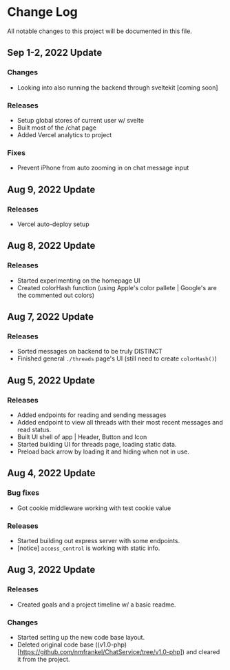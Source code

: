 # Change Log
All notable changes to this project will be documented in this file.

## Sep 1-2, 2022 Update

### Changes
-	Looking into also running the backend through sveltekit [coming soon]

### Releases
-	Setup global stores of current user w/ svelte
-	Built most of the /chat page
-	Added Vercel analytics to project

### Fixes
-	Prevent iPhone from auto zooming in on chat message input 

## Aug 9, 2022 Update

### Releases
-	Vercel auto-deploy setup

## Aug 8, 2022 Update

### Releases
-	Started experimenting on the homepage UI
-	Created colorHash function (using Apple's color pallete | Google's are the commented out colors)

## Aug 7, 2022 Update

### Releases
-	Sorted messages on backend to be truly DISTINCT
-	Finished general ``./threads`` page's UI (still need to create ``colorHash()``)

## Aug 5, 2022 Update

### Releases
-	Added endpoints for reading and sending messages
-	Added endpoint to view all threads with their most recent messages and read status.
-	Built UI shell of app | Header, Button and Icon
-	Started building UI for threads page, loading static data.
-	Preload back arrow by loading it and hiding when not in use.

## Aug 4, 2022 Update

### Bug fixes
-	Got cookie middleware working with test cookie value

### Releases
-	Started building out express server with some endpoints.
-	[notice] ``access_control`` is working with static info.

## Aug 3, 2022 Update

### Releases
-	Created goals and a project timeline w/ a basic readme.

### Changes
-	Started setting up the new code base layout.
-	Deleted original code base ((v1.0-php)[https://github.com/nmfrankel/ChatService/tree/v1.0-php]) and cleared it from the project.